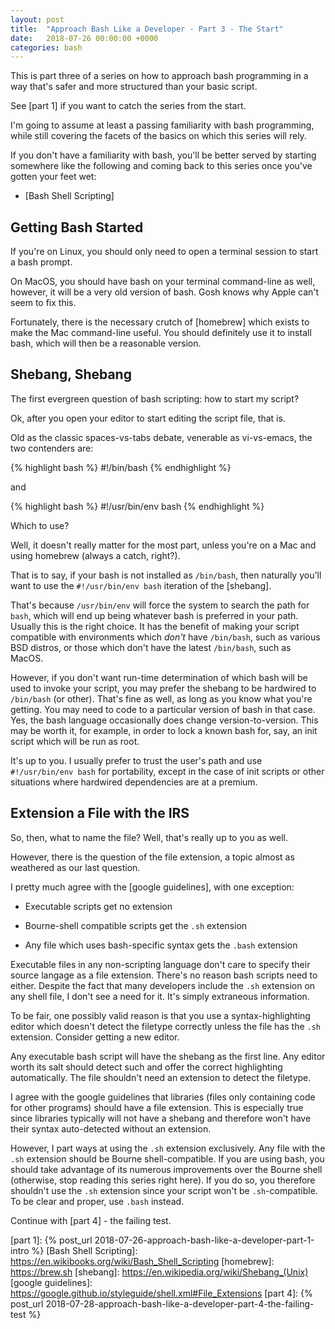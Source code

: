 ```yaml
---
layout: post
title:  "Approach Bash Like a Developer - Part 3 - The Start"
date:   2018-07-26 00:00:00 +0000
categories: bash
---
```


This is part three of a series on how to approach bash programming in a
way that's safer and more structured than your basic script.

See [part 1] if you want to catch the series from the start.

I'm going to assume at least a passing familiarity with bash
programming, while still covering the facets of the basics on which this
series will rely.

If you don't have a familiarity with bash, you'll be better served by
starting somewhere like the following and coming back to this series
once you've gotten your feet wet:

-   [Bash Shell Scripting]

Getting Bash Started
--------------------

If you're on Linux, you should only need to open a terminal session to
start a bash prompt.

On MacOS, you should have bash on your terminal command-line as well,
however, it will be a very old version of bash. Gosh knows why Apple
can't seem to fix this.

Fortunately, there is the necessary crutch of [homebrew] which exists to
make the Mac command-line useful. You should definitely use it to
install bash, which will then be a reasonable version.

Shebang, Shebang
----------------

The first evergreen question of bash scripting: how to start my script?

Ok, after you open your editor to start editing the script file, that
is.

Old as the classic spaces-vs-tabs debate, venerable as vi-vs-emacs, the
two contenders are:

{% highlight bash %}
#!/bin/bash
{% endhighlight %}

and

{% highlight bash %}
#!/usr/bin/env bash
{% endhighlight %}

Which to use?

Well, it doesn't really matter for the most part, unless you're on a Mac
and using homebrew (always a catch, right?).

That is to say, if your bash is not installed as `/bin/bash`, then
naturally you'll want to use the `#!/usr/bin/env bash` iteration of the
[shebang].

That's because `/usr/bin/env` will force the system to search the path
for `bash`, which will end up being whatever bash is preferred in your
path. Usually this is the right choice. It has the benefit of making
your script compatible with environments which *don't* have `/bin/bash`,
such as various BSD distros, or those which don't have the latest
`/bin/bash`, such as MacOS.

However, if you don't want run-time determination of which bash will be
used to invoke your script, you may prefer the shebang to be hardwired
to `/bin/bash` (or other). That's fine as well, as long as you know what
you're getting. You may need to code to a particular version of bash in
that case. Yes, the bash language occasionally does change
version-to-version. This may be worth it, for example, in order to lock
a known bash for, say, an init script which will be run as root.

It's up to you. I usually prefer to trust the user's path and use
`#!/usr/bin/env bash` for portability, except in the case of init
scripts or other situations where hardwired dependencies are at a
premium.

Extension a File with the IRS
-----------------------------

So, then, what to name the file? Well, that's really up to you as well.

However, there is the question of the file extension, a topic almost as
weathered as our last question.

I pretty much agree with the [google guidelines], with one exception:

-   Executable scripts get no extension

-   Bourne-shell compatible scripts get the `.sh` extension

-   Any file which uses bash-specific syntax gets the `.bash` extension

Executable files in any non-scripting language don't care to specify
their source langage as a file extension. There's no reason bash scripts
need to either. Despite the fact that many developers include the `.sh`
extension on any shell file, I don't see a need for it. It's simply
extraneous information.

To be fair, one possibly valid reason is that you use a
syntax-highlighting editor which doesn't detect the filetype correctly
unless the file has the `.sh` extension. Consider getting a new editor.

Any executable bash script will have the shebang as the first line. Any
editor worth its salt should detect such and offer the correct
highlighting automatically. The file shouldn't need an extension to
detect the filetype.

I agree with the google guidelines that libraries (files only containing
code for other programs) should have a file extension. This is
especially true since libraries typically will not have a shebang and
therefore won't have their syntax auto-detected without an extension.

However, I part ways at using the `.sh` extension exclusively. Any file
with the `.sh` extension should be Bourne shell-compatible. If you are
using bash, you should take advantage of its numerous improvements over
the Bourne shell (otherwise, stop reading this series right here). If
you do so, you therefore shouldn't use the `.sh` extension since your
script won't be `.sh`-compatible. To be clear and proper, use `.bash`
instead.

Continue with [part 4] - the failing test.

  [part 1]:               {% post_url 2018-07-26-approach-bash-like-a-developer-part-1-intro %}
  [Bash Shell Scripting]: https://en.wikibooks.org/wiki/Bash_Shell_Scripting
  [homebrew]:             https://brew.sh
  [shebang]:              https://en.wikipedia.org/wiki/Shebang_(Unix)
  [google guidelines]:    https://google.github.io/styleguide/shell.xml#File_Extensions
  [part 4]:               {% post_url 2018-07-28-approach-bash-like-a-developer-part-4-the-failing-test %}
